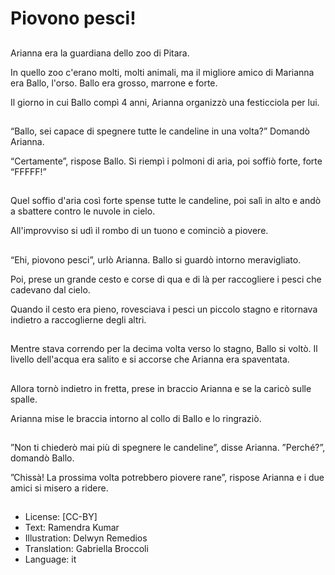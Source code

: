 # Piovono pesci!

##
Arianna era la guardiana dello zoo di Pitara.

In quello zoo c'erano molti, molti animali, ma il migliore amico di Marianna era Ballo, l'orso. Ballo era grosso, marrone e forte.

Il giorno in cui Ballo compì 4 anni, Arianna organizzò una festicciola per lui.

##
“Ballo, sei capace di spegnere tutte le candeline in una volta?” Domandò Arianna.

“Certamente”, rispose Ballo. Si riempì i polmoni di aria, poi soffiò forte, forte “FFFFF!”

##
Quel soffio d'aria così forte spense tutte le candeline, poi salì in alto e andò a sbattere contro le nuvole in cielo.

All'improvviso si udì il rombo di un tuono e cominciò a piovere.

##
“Ehi, piovono pesci”, urlò Arianna. Ballo si guardò intorno meravigliato.

Poi, prese un grande cesto e corse di qua e di là per raccogliere i pesci che cadevano dal cielo.

Quando il cesto era pieno, rovesciava i pesci un piccolo stagno e ritornava indietro a raccoglierne degli altri.

##
Mentre stava correndo per la decima volta verso lo stagno, Ballo si voltò. Il livello dell'acqua era salito e si accorse che Arianna era spaventata.

##
Allora tornò indietro in fretta, prese in braccio Arianna e se la caricò sulle spalle.

Arianna mise le braccia intorno al collo di Ballo e lo ringraziò.

##
”Non ti chiederò mai più di spegnere le candeline”, disse Arianna. ”Perché?”, domandò Ballo.

”Chissà! La prossima volta potrebbero piovere rane”, rispose Arianna e i due amici si misero a ridere.

##
* License: [CC-BY]
* Text: Ramendra Kumar
* Illustration: Delwyn Remedios
* Translation: Gabriella Broccoli
* Language: it
